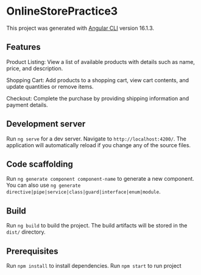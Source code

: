 # OnlineStorePractice3

This project was generated with [Angular CLI](https://github.com/angular/angular-cli) version 16.1.3.

## Features

Product Listing: View a list of available products with details such as name, price, and description.

Shopping Cart: Add products to a shopping cart, view cart contents, and update quantities or remove items.

Checkout: Complete the purchase by providing shipping information and payment details.

## Development server

Run `ng serve` for a dev server. Navigate to `http://localhost:4200/`. The application will automatically reload if you change any of the source files.

## Code scaffolding

Run `ng generate component component-name` to generate a new component. You can also use `ng generate directive|pipe|service|class|guard|interface|enum|module`.

## Build

Run `ng build` to build the project. The build artifacts will be stored in the `dist/` directory.

## Prerequisites

Run `npm install` to install dependencies.
Run `npm start` to run project
